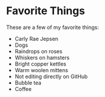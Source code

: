 # Favorite Things

These are a few of my favorite things:

- Carly Rae Jepsen
- Dogs
- Raindrops on roses
- Whiskers on hamsters
- Bright copper kettles
- Warm woolen mittens
- Not editing directly on GitHub
- Bubble tea
- Coffee
